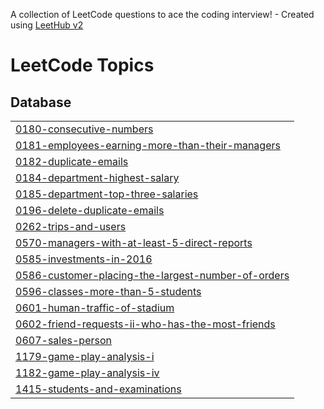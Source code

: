 A collection of LeetCode questions to ace the coding interview! - Created using [LeetHub v2](https://github.com/arunbhardwaj/LeetHub-2.0)
<!---LeetCode Topics Start-->
# LeetCode Topics
## Database
|  |
| ------- |
| [0180-consecutive-numbers](https://github.com/BhanuPrakash000/Leetcode_Problems/tree/master/0180-consecutive-numbers) |
| [0181-employees-earning-more-than-their-managers](https://github.com/BhanuPrakash000/Leetcode_Problems/tree/master/0181-employees-earning-more-than-their-managers) |
| [0182-duplicate-emails](https://github.com/BhanuPrakash000/Leetcode_Problems/tree/master/0182-duplicate-emails) |
| [0184-department-highest-salary](https://github.com/BhanuPrakash000/Leetcode_Problems/tree/master/0184-department-highest-salary) |
| [0185-department-top-three-salaries](https://github.com/BhanuPrakash000/Leetcode_Problems/tree/master/0185-department-top-three-salaries) |
| [0196-delete-duplicate-emails](https://github.com/BhanuPrakash000/Leetcode_Problems/tree/master/0196-delete-duplicate-emails) |
| [0262-trips-and-users](https://github.com/BhanuPrakash000/Leetcode_Problems/tree/master/0262-trips-and-users) |
| [0570-managers-with-at-least-5-direct-reports](https://github.com/BhanuPrakash000/Leetcode_Problems/tree/master/0570-managers-with-at-least-5-direct-reports) |
| [0585-investments-in-2016](https://github.com/BhanuPrakash000/Leetcode_Problems/tree/master/0585-investments-in-2016) |
| [0586-customer-placing-the-largest-number-of-orders](https://github.com/BhanuPrakash000/Leetcode_Problems/tree/master/0586-customer-placing-the-largest-number-of-orders) |
| [0596-classes-more-than-5-students](https://github.com/BhanuPrakash000/Leetcode_Problems/tree/master/0596-classes-more-than-5-students) |
| [0601-human-traffic-of-stadium](https://github.com/BhanuPrakash000/Leetcode_Problems/tree/master/0601-human-traffic-of-stadium) |
| [0602-friend-requests-ii-who-has-the-most-friends](https://github.com/BhanuPrakash000/Leetcode_Problems/tree/master/0602-friend-requests-ii-who-has-the-most-friends) |
| [0607-sales-person](https://github.com/BhanuPrakash000/Leetcode_Problems/tree/master/0607-sales-person) |
| [1179-game-play-analysis-i](https://github.com/BhanuPrakash000/Leetcode_Problems/tree/master/1179-game-play-analysis-i) |
| [1182-game-play-analysis-iv](https://github.com/BhanuPrakash000/Leetcode_Problems/tree/master/1182-game-play-analysis-iv) |
| [1415-students-and-examinations](https://github.com/BhanuPrakash000/Leetcode_Problems/tree/master/1415-students-and-examinations) |
<!---LeetCode Topics End-->